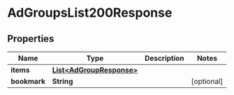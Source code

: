 

# AdGroupsList200Response


## Properties

| Name | Type | Description | Notes |
|------------ | ------------- | ------------- | -------------|
|**items** | [**List&lt;AdGroupResponse&gt;**](AdGroupResponse.md) |  |  |
|**bookmark** | **String** |  |  [optional] |



